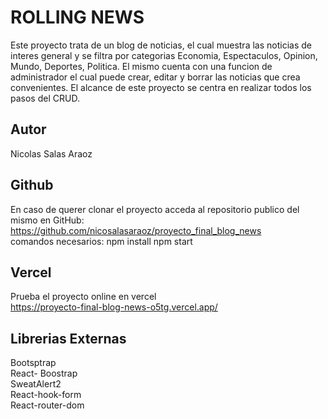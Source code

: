 # ROLLING NEWS
Este proyecto trata de un blog de noticias, el cual muestra las noticias de interes general y se filtra por categorias Economia, Espectaculos, Opinion, Mundo, Deportes, Politica. El mismo cuenta con una funcion de administrador el cual puede crear, editar y borrar las noticias que crea convenientes. El alcance de este proyecto se centra en realizar todos los pasos del CRUD.

## Autor
Nicolas Salas Araoz

## Github
En caso de querer clonar el proyecto acceda al repositorio publico del mismo en GitHub:</br>
https://github.com/nicosalasaraoz/proyecto_final_blog_news</br>
comandos necesarios: npm install npm start

## Vercel
Prueba el proyecto online en vercel</br>
https://proyecto-final-blog-news-o5tg.vercel.app/

## Librerias Externas
Bootsptrap</br>
React- Boostrap</br>
SweatAlert2</br>
React-hook-form</br>
React-router-dom</br>
